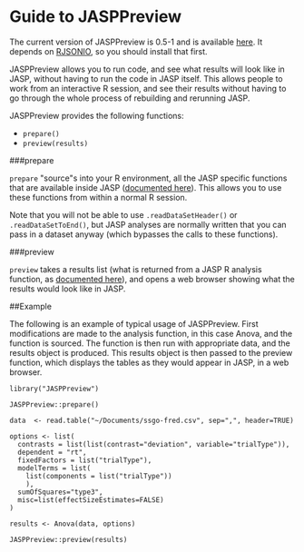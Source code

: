 Guide to JASPPreview
==================
The current version of JASPPreview is 0.5-1 and is available [here](https://static.jasp-stats.org/development/JASPPreview_0.5-1.tar.gz). It depends on [RJSONIO](http://cran.r-project.org/web/packages/RJSONIO/index.html), so you should install that first.

JASPPreview allows you to run code, and see what results will look like in JASP, without having to run the code in JASP itself. This allows people to work from an interactive R session, and see their results without having to go through the whole process of rebuilding and rerunning JASP.

JASPPreview provides the following functions:

- `prepare()`
- `preview(results)`

###prepare

`prepare` "source"s into your R environment, all the JASP specific functions that are available inside JASP ([documented here](r-analyses-guide.md)). This allows you to use these functions from within a normal R session.

Note that you will not be able to use `.readDataSetHeader()` or `.readDataSetToEnd()`, but JASP analyses are normally written that you can pass in a dataset anyway (which bypasses the calls to these functions).

###preview

`preview` takes a results list (what is returned from a JASP R analysis function, as [documented here](r-analyses-guide.md)), and opens a web browser showing what the results would look like in JASP.

##Example

The following is an example of typical usage of JASPPreview. First modifications are made to the analysis function, in this case Anova, and the function is sourced.
The function is then run with appropriate data, and the results object is produced. This results object is then passed to the preview function, which displays the tables as they would appear in JASP, in a web browser.

    library("JASPPreview")
    
    JASPPreview::prepare()
    
    data  <- read.table("~/Documents/ssgo-fred.csv", sep=",", header=TRUE)
    
    options <- list(
      contrasts = list(list(contrast="deviation", variable="trialType")),
      dependent = "rt",
      fixedFactors = list("trialType"),
      modelTerms = list(
        list(components = list("trialType"))
        ),
      sumOfSquares="type3",
      misc=list(effectSizeEstimates=FALSE)
    )
    
    results <- Anova(data, options)
    
    JASPPreview::preview(results)


